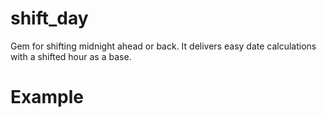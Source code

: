 shift_day
=========

Gem for shifting midnight ahead or back. It delivers easy date calculations with a shifted hour as a base.

Example
=======


